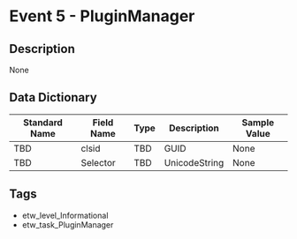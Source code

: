 # Event 5 - PluginManager

## Description
None

## Data Dictionary
|Standard Name|Field Name|Type|Description|Sample Value|
|---|---|---|---|---|
|TBD|clsid|TBD|GUID|None|None|
|TBD|Selector|TBD|UnicodeString|None|None|

## Tags
* etw_level_Informational
* etw_task_PluginManager